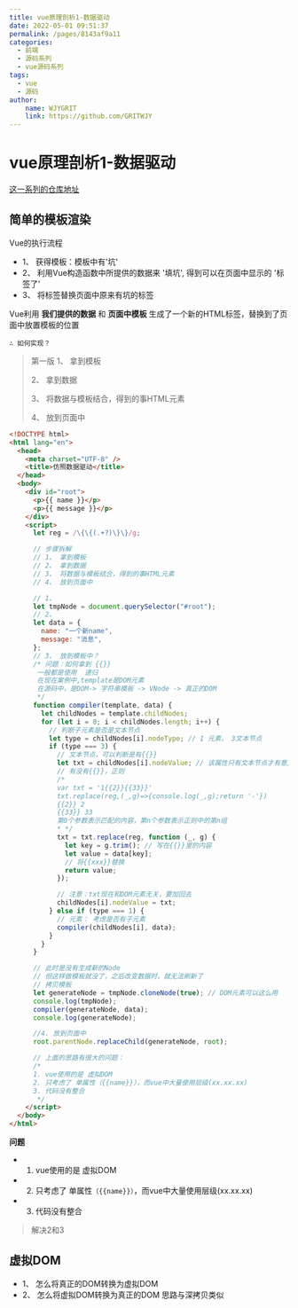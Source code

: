 ```yaml
---
title: vue原理剖析1-数据驱动
date: 2022-05-01 09:51:37
permalink: /pages/8143af9a11
categories:
  - 前端
  - 源码系列
  - vue源码系列
tags:
  - vue
  - 源码  
author:
    name: WJYGRIT
    link: https://github.com/GRITWJY
---
```




# vue原理剖析1-数据驱动

[这一系列的仓库地址](https://github.com/GRITWJY/wjySourceSimple/tree/master/studyVue)


## 简单的模板渲染
Vue的执行流程
- 1、 获得模板：模板中有'坑'
- 2、 利用Vue构造函数中所提供的数据来 '填坑', 得到可以在页面中显示的 '标签了'
- 3、 将标签替换页面中原来有坑的标签

Vue利用 **我们提供的数据** 和 **页面中模板** 生成了一个新的HTML标签，替换到了页面中放置模板的位置

`∴ 如何实现？`
> 第一版 
> 1、 拿到模板 
> 
> 2、 拿到数据
> 
> 3、 将数据与模板结合，得到的事HTML元素
> 
> 4、 放到页面中

```html
<!DOCTYPE html>
<html lang="en">
  <head>
    <meta charset="UTF-8" />
    <title>仿照数据驱动</title>
  </head>
  <body>
    <div id="root">
      <p>{{ name }}</p>
      <p>{{ message }}</p>
    </div>
    <script>
      let reg = /\{\{(.+?)\}\}/g;

      // 步骤拆解
      // 1、 拿到模板
      // 2、 拿到数据
      // 3、 将数据与模板结合，得到的事HTML元素
      // 4、 放到页面中

      // 1、
      let tmpNode = document.querySelector("#root");
      // 2、
      let data = {
        name: "一个新name",
        message: "消息",
      };
      // 3、 放到模板中？
      /* 问题：如何拿到 {{}}
       一般都是使用  递归
       在现在案例中,template是DOM元素
       在源码中，是DOM-> 字符串模板 -> VNode -> 真正的DOM
       */
      function compiler(template, data) {
        let childNodes = template.childNodes;
        for (let i = 0; i < childNodes.length; i++) {
          // 判断子元素是否是文本节点
          let type = childNodes[i].nodeType; // 1 元素， 3文本节点
          if (type === 3) {
            // 文本节点，可以判断是有{{}}
            let txt = childNodes[i].nodeValue; // 该属性只有文本节点才有意义
            // 有没有{{}}，正则
            /*
            var txt = '1{{2}}{{33}}'
            txt.replace(reg,(_,g)=>{console.log(_,g);return '-'})
            {{2}} 2
            {{33}} 33
            第0个参数表示匹配的内容，第n个参数表示正则中的第n组
            * */
            txt = txt.replace(reg, function (_, g) {
              let key = g.trim(); // 写在{{}}里的内容
              let value = data[key];
              // 将{{xxx}}替换
              return value;
            });

            // 注意：txt现在和DOM元素无关，要加回去
            childNodes[i].nodeValue = txt;
          } else if (type === 1) {
            // 元素： 考虑是否有子元素
            compiler(childNodes[i], data);
          }
        }
      }

      // 此时是没有生成新的Node
      // 但这样做模板就没了，之后改变数据时，就无法刷新了
      // 拷贝模板
      let generateNode = tmpNode.cloneNode(true); // DOM元素可以这么用
      console.log(tmpNode);
      compiler(generateNode, data);
      console.log(generateNode);

      //4. 放到页面中
      root.parentNode.replaceChild(generateNode, root);

      // 上面的思路有很大的问题：
      /*
      1. vue使用的是 虚拟DOM
      2. 只考虑了 单属性（{{name}}），而vue中大量使用层级(xx.xx.xx)
      3. 代码没有整合
       */
    </script>
  </body>
</html>

```

**问题**
- 1. vue使用的是 虚拟DOM
- 2. 只考虑了 单属性`（{{name}}）`，而vue中大量使用层级(xx.xx.xx)
- 3. 代码没有整合
  
> 解决2和3


## 虚拟DOM
- 1、 怎么将真正的DOM转换为虚拟DOM
- 2、 怎么将虚拟DOM转换为真正的DOM
思路与深拷贝类似
